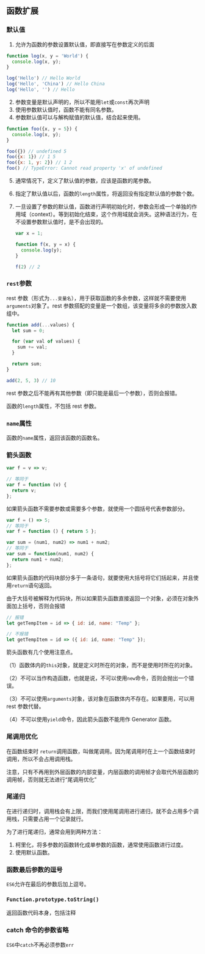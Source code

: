 ## 函数扩展

### 默认值

1. 允许为函数的参数设置默认值，即直接写在参数定义的后面

```javascript
function log(x, y = 'World') {
  console.log(x, y);
}

log('Hello') // Hello World
log('Hello', 'China') // Hello China
log('Hello', '') // Hello
```

2. 参数变量是默认声明的，所以不能用`let`或`const`再次声明
3. 使用参数默认值时，函数不能有同名参数。
4. 参数默认值可以与解构赋值的默认值，结合起来使用。

```javascript
function foo({x, y = 5}) {
  console.log(x, y);
}

foo({}) // undefined 5
foo({x: 1}) // 1 5
foo({x: 1, y: 2}) // 1 2
foo() // TypeError: Cannot read property 'x' of undefined
```

5. 通常情况下，定义了默认值的参数，应该是函数的尾参数。

6. 指定了默认值以后，函数的`length`属性，将返回没有指定默认值的参数个数。

7. 一旦设置了参数的默认值，函数进行声明初始化时，参数会形成一个单独的作用域（context）。等到初始化结束，这个作用域就会消失。这种语法行为，在不设置参数默认值时，是不会出现的。

   ```javascript
   var x = 1;
   
   function f(x, y = x) {
     console.log(y);
   }
   
   f(2) // 2
   ```



### `rest`参数

rest 参数（形式为`...变量名`），用于获取函数的多余参数，这样就不需要使用`arguments`对象了。rest 参数搭配的变量是一个数组，该变量将多余的参数放入数组中。

```javascript
function add(...values) {
  let sum = 0;

  for (var val of values) {
    sum += val;
  }

  return sum;
}

add(2, 5, 3) // 10
```

rest 参数之后不能再有其他参数（即只能是最后一个参数），否则会报错。

函数的`length`属性，不包括 rest 参数。



### `name`属性

函数的`name`属性，返回该函数的函数名。



### 箭头函数

```javascript
var f = v => v;

// 等同于
var f = function (v) {
  return v;
};
```

如果箭头函数不需要参数或需要多个参数，就使用一个圆括号代表参数部分。

```javascript
var f = () => 5;
// 等同于
var f = function () { return 5 };

var sum = (num1, num2) => num1 + num2;
// 等同于
var sum = function(num1, num2) {
  return num1 + num2;
};
```

如果箭头函数的代码块部分多于一条语句，就要使用大括号将它们括起来，并且使用`return`语句返回。

由于大括号被解释为代码块，所以如果箭头函数直接返回一个对象，必须在对象外面加上括号，否则会报错

```javascript
// 报错
let getTempItem = id => { id: id, name: "Temp" };

// 不报错
let getTempItem = id => ({ id: id, name: "Temp" });
```

箭头函数有几个使用注意点。

（1）函数体内的`this`对象，就是定义时所在的对象，而不是使用时所在的对象。

（2）不可以当作构造函数，也就是说，不可以使用`new`命令，否则会抛出一个错误。

（3）不可以使用`arguments`对象，该对象在函数体内不存在。如果要用，可以用 rest 参数代替。

（4）不可以使用`yield`命令，因此箭头函数不能用作 Generator 函数。



### 尾调用优化

在函数结束时 `return`调用函数，叫做尾调用。因为尾调用时在上一个函数结束时调用，所以不会占用调用栈。

注意，只有不再用到外层函数的内部变量，内层函数的调用帧才会取代外层函数的调用帧，否则就无法进行“尾调用优化”



### 尾递归

在进行递归时，调用栈会有上限，而我们使用尾调用进行递归，就不会占用多个调用栈，只需要占用一个记录就行。

为了进行尾递归，通常会用到两种方法：

1. 柯里化，将多参数的函数转化成单参数的函数，通常使用函数进行过度。
2. 使用默认函数。



### 函数最后参数的逗号

`ES6`允许在最后的参数后加上逗号。



### `Function.prototype.toString()`

返回函数代码本身，包括注释



### catch 命令的参数省略

`ES6`中`catch`不再必须参数`err`

